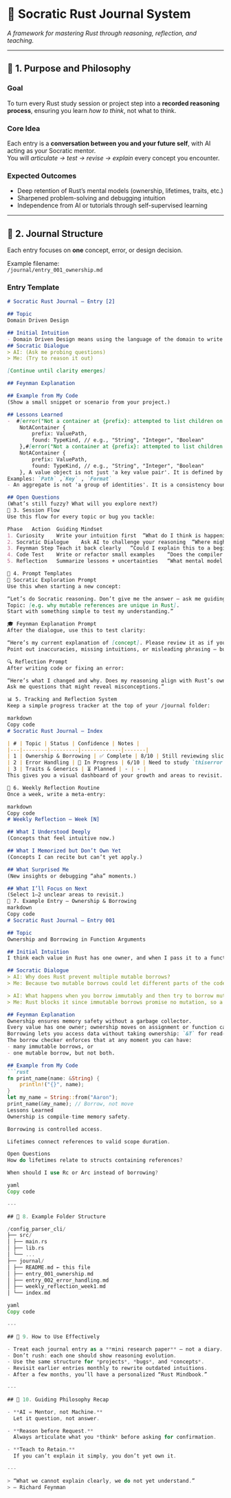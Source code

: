 
# 🦀 Socratic Rust Journal System
*A framework for mastering Rust through reasoning, reflection, and teaching.*

---

## 🧭 1. Purpose and Philosophy

### Goal  
To turn every Rust study session or project step into a **recorded reasoning process**, ensuring you learn *how to think*, not what to think.

### Core Idea  
Each entry is a **conversation between you and your future self**, with AI acting as your Socratic mentor.  
You will *articulate → test → revise → explain* every concept you encounter.

### Expected Outcomes
- Deep retention of Rust’s mental models (ownership, lifetimes, traits, etc.)
- Sharpened problem-solving and debugging intuition
- Independence from AI or tutorials through self-supervised learning

---

## 🧱 2. Journal Structure

Each entry focuses on **one** concept, error, or design decision.

Example filename:  
`/journal/entry_001_ownership.md`

### Entry Template
```markdown
# Socratic Rust Journal — Entry [2]

## Topic
Domain Driven Design

## Initial Intuition
- Domain Driven Design means using the language of the domain to write the code. The goal is to create a model of the domain that closely resembles the problem and is easily understood by the domain experts. DDD has a few pieces that are necessary. At the base level you have Value objects and entities. A value object is immutable by nature and is usually a key value pair. An entity is a container of value objects and has some sort of persistent identity no matter what the values inside are. An aggregate is a group of related identities and value objects. There is an aggregate root which is the gateway to the aggregate and is the only piece of code in the aggregate that can interact with the outside. You also have bounded contexts which are a group of related aggregates. They are sort of like a kingdom where rules and terms have specific meanings. each bounded context may use the same terms and rules but the rules for them only apply within that bounded context. this allows you to reuse many terms rules and concepts. At the end of the day DDD should allow you to explain the code using normal language that domain experts understand.
## Socratic Dialogue
> AI: (Ask me probing questions)
> Me: (Try to reason it out)

[Continue until clarity emerges]

## Feynman Explanation

## Example from My Code
(Show a small snippet or scenario from your project.)

## Lessons Learned
-  #[error("Not a container at {prefix}: attempted to list children on a scalar {found}")]
    NotAContainer {
        prefix: ValuePath,
        found: TypeKind, // e.g., "String", "Integer", "Boolean"
    },#[error("Not a container at {prefix}: attempted to list children on a scalar {found}")]
    NotAContainer {
        prefix: ValuePath,
        found: TypeKind, // e.g., "String", "Integer", "Boolean"
    }, A value object is not just 'a key value pair'. It is defined by its attributes and immutability. Equality is by value. If two value objects have the same value, they are the same and interchangeable. 
Examples: `Path` ,`Key` , `Format`
- An aggregate is not 'a group of identities'. It is a consistency boundary: a cluster of Entities/Value objects that change together under one aggregate root enforcing invariants 

## Open Questions
(What’s still fuzzy? What will you explore next?)
🔁 3. Session Flow
Use this flow for every topic or bug you tackle:

Phase	Action	Guiding Mindset
1. Curiosity	Write your intuition first	“What do I think is happening?”
2. Socratic Dialogue	Ask AI to challenge your reasoning	“Where might I be wrong?”
3. Feynman Step	Teach it back clearly	“Could I explain this to a beginner?”
4. Code Test	Write or refactor small examples	“Does the compiler agree with me?”
5. Reflection	Summarize lessons + uncertainties	“What mental model did I strengthen?”

💬 4. Prompt Templates
🧩 Socratic Exploration Prompt
Use this when starting a new concept:

“Let’s do Socratic reasoning. Don’t give me the answer — ask me guiding questions so I can discover it myself.
Topic: [e.g. why mutable references are unique in Rust].
Start with something simple to test my understanding.”

🎓 Feynman Explanation Prompt
After the dialogue, use this to test clarity:

“Here’s my current explanation of [concept]. Please review it as if you were my professor.
Point out inaccuracies, missing intuitions, or misleading phrasing — but don’t rewrite it for me.”

🔍 Reflection Prompt
After writing code or fixing an error:

“Here’s what I changed and why. Does my reasoning align with Rust’s ownership and lifetime rules?
Ask me questions that might reveal misconceptions.”

📊 5. Tracking and Reflection System
Keep a simple progress tracker at the top of your /journal folder:

markdown
Copy code
# Socratic Rust Journal — Index

| # | Topic | Status | Confidence | Notes |
|---|--------|---------|-------------|-------|
| 1 | Ownership & Borrowing | ✅ Complete | 8/10 | Still reviewing slice lifetimes |
| 2 | Error Handling | 🔄 In Progress | 6/10 | Need to study `thiserror` |
| 3 | Traits & Generics | ⏳ Planned | - | - |
This gives you a visual dashboard of your growth and areas to revisit.

🧠 6. Weekly Reflection Routine
Once a week, write a meta-entry:

markdown
Copy code
# Weekly Reflection — Week [N]

## What I Understood Deeply
(Concepts that feel intuitive now.)

## What I Memorized but Don’t Own Yet
(Concepts I can recite but can’t yet apply.)

## What Surprised Me
(New insights or debugging “aha” moments.)

## What I’ll Focus on Next
(Select 1–2 unclear areas to revisit.)
🧩 7. Example Entry — Ownership & Borrowing
markdown
Copy code
# Socratic Rust Journal — Entry 001

## Topic
Ownership and Borrowing in Function Arguments

## Initial Intuition
I think each value in Rust has one owner, and when I pass it to a function, ownership moves unless I borrow it.

## Socratic Dialogue
> AI: Why does Rust prevent multiple mutable borrows?
> Me: Because two mutable borrows could let different parts of the code mutate data at the same time, causing data races.

> AI: What happens when you borrow immutably and then try to borrow mutably?
> Me: Rust blocks it since immutable borrows promise no mutation, so a mutable borrow would break that contract.

## Feynman Explanation
Ownership ensures memory safety without a garbage collector.  
Every value has one owner; ownership moves on assignment or function call.  
Borrowing lets you access data without taking ownership: `&T` for read-only access, `&mut T` for exclusive write access.  
The borrow checker enforces that at any moment you can have:
- many immutable borrows, or
- one mutable borrow, but not both.

## Example from My Code
```rust
fn print_name(name: &String) {
    println!("{}", name);
}
let my_name = String::from("Aaron");
print_name(&my_name); // Borrow, not move
Lessons Learned
Ownership is compile-time memory safety.

Borrowing is controlled access.

Lifetimes connect references to valid scope duration.

Open Questions
How do lifetimes relate to structs containing references?

When should I use Rc or Arc instead of borrowing?

yaml
Copy code

---

## 🧩 8. Example Folder Structure

/config_parser_cli/
├── src/
│ ├── main.rs
│ ├── lib.rs
│ └── ...
├── journal/
│ ├── README.md ← this file
│ ├── entry_001_ownership.md
│ ├── entry_002_error_handling.md
│ ├── weekly_reflection_week1.md
│ └── index.md

yaml
Copy code

---

## 🦀 9. How to Use Effectively

- Treat each journal entry as a **mini research paper** — not a diary.
- Don’t rush: each one should show reasoning evolution.
- Use the same structure for *projects*, *bugs*, and *concepts*.
- Revisit earlier entries monthly to rewrite outdated intuitions.
- After a few months, you’ll have a personalized “Rust Mindbook.”

---

## 🧩 10. Guiding Philosophy Recap

- **AI = Mentor, not Machine.**  
  Let it question, not answer.

- **Reason before Request.**  
  Always articulate what you *think* before asking for confirmation.

- **Teach to Retain.**  
  If you can’t explain it simply, you don’t yet own it.

---

> “What we cannot explain clearly, we do not yet understand.”  
> — Richard Feynman
